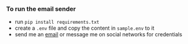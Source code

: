 ### To run the email sender

 - run `pip install requirements.txt`
 - create a `.env` file and copy the content in `sample.env` to it
 - send me an [email](mailto:siboyang419@gmail.comm) or message me on social networks for credentials
